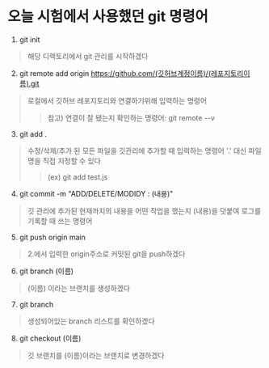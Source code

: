 오늘 시험에서 사용했던 git 명령어
==========================

1. git init
> 해당 디렉토리에서 git 관리를 시작하겠다
2. git remote add origin https://github.com/(깃허브계정이름)/(레포지토리이름).git
> 로컬에서 깃허브 레포지토리와 연결하기위해 입력하는 명령어
>   > 참고) 연결이 잘 됐는지 확인하는 명령어: git remote --v
3. git add .
> 수정/삭제/추가 된 모든 파일을 깃관리에 추가할 때 입력하는 명령어
> '.' 대신 파일명을 직접 지정할 수 있다 
>   > (ex) git add test.js
4. git commit -m "ADD/DELETE/MODIDY : (내용)"
> 깃 관리에 추가된 현재까지의 내용을 어떤 작업을 했는지 (내용)을 덧붙여 로그를 기록할 때 쓰는 명령어
5. git push origin main
> 2.에서 입력한 origin주소로 커밋된 git을 push하겠다
6. git branch (이름)
> (이름) 이라는 브랜치를 생성하겠다
7. git branch 
> 생성되어있는 branch 리스트를 확인하겠다
8. git checkout (이름)
> 깃 브랜치를 (이름)이라는 브랜치로 변경하겠다 
